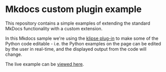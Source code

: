# Mkdocs custom plugin example

This repository contains a simple examples of extending the standard MkDocs functionality with a custom extension.

In this Mkdocs sample we're using the [klipse plug-in](https://github.com/viebel/klipse) to make some of the Python code editable - i.e. the Python examples on the page can be edited by the user in real-time, and the displayed output from the code will change. 

The live example can be [viewed here](https://vle.york.ac.uk/bbcswebdav/institution/E-Learning%20Development%20Team/StaticSiteExamples/mkdocs-plugin/mkdocs-plugin/index.html).